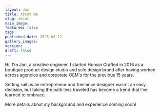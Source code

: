 ```yaml
---
layout: doc
title: About me
slug: about
main_image: 
featured: false
tags: 
published_date: 2025-06-12
gallery_images: 
version: 
draft: false
---
```

Hi, I'm Jon, a creative engineer. I started Human Crafted in 2016 as a boutique product design studio and solo design brand after having worked across agencies and corporate OEM's for the previous 15 years.

Setting sail as an entrepreneur and freelance designer wasn't an easy decision, but taking the path less traveled has become a trend that I've learned to embrace.

More details about my background and experience coming soon!